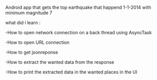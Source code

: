 Android app that gets the top earthquake that happend 1-1-2014 with minimum magnitude 7


what did i learn :

-How to open network connection on a back thread using AsyncTask

-How to open URL connection 

-How to get jsonreponse 

-How to extract the wanted data from the response

-How to print the extracted data in the wanted places in the UI
